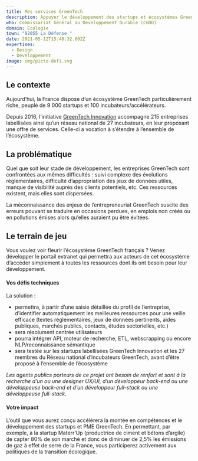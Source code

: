 ```yaml
---
title: Mes services GreenTech
description: Appuyer le développement des startups et écosystèmes GreenTech
who: Commissariat Général au Développement Durable (CGDD)
domain: Ecologie
town: "92055 La Défense "
date: 2021-05-12T15:48:32.602Z
expertises:
  - Design
  - Développement
image: img/picto-defi.svg
---
```

## Le contexte

Aujourd’hui, la France dispose d’un écosystème GreenTech particulièrement riche, peuplé de 9 000 startups et 100 incubateurs/accélérateurs. 

Depuis 2016, l’initiative [GreenTech Innovation](https://greentechinnovation.fr/) accompagne 215 entreprises labellisées ainsi qu’un réseau national de 27 incubateurs, en leur proposant une offre de services. Celle-ci a vocation à s’étendre à l’ensemble de l’écosystème. 

## La problématique

Quel que soit leur stade de développement, les entreprises GreenTech sont confrontées aux mêmes difficultés : suivi complexe des évolutions réglementaires, difficulté d’appropriation des jeux de données utiles, manque de visibilité auprès des clients potentiels, etc. Ces ressources existent, mais elles sont dispersées. 

La méconnaissance des enjeux de l’entrepreneuriat GreenTech suscite des erreurs pouvant se traduire en occasions perdues, en emplois non créés ou en pollutions émises alors qu’elles auraient pu être évitées. 

## Le terrain de jeu 

Vous voulez voir fleurir l’écosystème GreenTech français ? Venez développer le portail extranet qui permettra aux acteurs de cet écosystème d’accéder simplement à toutes les ressources dont ils ont besoin pour leur développement. 

#### Vos défis techniques 

La solution : 
* permettra, à partir d’une saisie détaillée du profil de l’entreprise, d’identifier automatiquement les meilleures ressources pour une veille efficace (textes réglementaires, jeux de données pertinents, aides publiques, marchés publics, contacts, études sectorielles, etc.) 
* sera résolument centrée utilisateurs 
* pourra intégrer API, moteur de recherche, ETL, webscrapping ou encore NLP/reconnaissance sémantique 
* sera testée sur les startups labellisées GreenTech Innovation et les 27 membres du Réseau national d’incubateurs GreenTech, avant d’être proposé à l’ensemble de l’écosystème

_Les agents publics porteurs de ce projet ont besoin de renfort et sont à la recherche d’un ou une designer UX/UI, d’un développeur back-end ou une développeuse back-end et d’un développeur full-stack ou une développeuse full-stack._

#### Votre impact 

L’outil que vous aurez conçu accélèrera la montée en compétences et le développement des startups et PME GreenTech. En permettant, par exemple, à la startup Materr’Up (productrice de ciment et bétons d’argile) de capter 80% de son marché et donc de diminuer de 2,5% les émissions de gaz à effet de serre de la France, vous participerez activement aux politiques de la transition écologique. 
